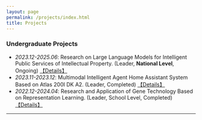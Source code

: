 ```yaml
---
layout: page
permalink: /projects/index.html
title: Projects
---
```


### Undergraduate Projects

- *2023.12-2025.06*: Research on Large Language Models for Intelligent Public Services of Intellectual Property. (Leader, **National Level**, Ongoing) <a href="/projects/RLLMIPSIP/">【Details】</a>
- *2023.11-2023.12*: Multimodal Intelligent Agent Home Assistant System Based on Atlas 200I DK A2. (Leader, Completed) <a href="/projects/MIAHASBA/">【Details】</a>
- *2022.12-2024.04*: Research and Application of Gene Technology Based on Representation Learning. (Leader, School Level, Completed) <a href="/projects/RAGTBRL/">【Details】</a>

---
